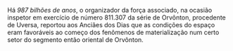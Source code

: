﻿Há *987 bilhões de anos*, o organizador da força associado, na ocasião inspetor em exercício de número 811.307 da série de Orvônton, procedente de Uversa, reportou aos Anciães dos Dias que as condições do espaço eram favoráveis ao começo dos fenômenos de materialização num certo setor do segmento então oriental de Orvônton.